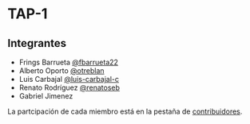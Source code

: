 # TAP-1

## Integrantes

- Frings Barrueta [@fbarrueta22](https://github.com/fbarrueta22)
- Alberto Oporto [@otreblan](https://github.com/otreblan)
- Luis Carbajal [@luis-carbajal-c](https://github.com/luis-carbajal-c)
- Renato Rodríguez [@renatoseb](https://github.com/renatoseb)
- Gabriel Jimenez

La partcipación de cada miembro está en la pestaña de
[contribuidores](https://github.com/UTEC-mateIII/TAP-1/graphs/contributors).
